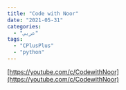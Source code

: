 ```yaml
---
title: "Code with Noor"
date: "2021-05-31"
categories:
  - "عربي"
tags:
  - "CPlusPlus"
  - "python"
---
```


[https://youtube.com/c/CodewithNoor](https://youtube.com/c/CodewithNoor)
